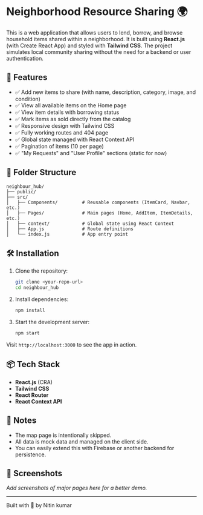 
# Neighborhood Resource Sharing 🌍

This is a web application that allows users to lend, borrow, and browse household items shared within a neighborhood. It is built using **React.js** (with Create React App) and styled with **Tailwind CSS**. The project simulates local community sharing without the need for a backend or user authentication.

## 🚀 Features

- ✅ Add new items to share (with name, description, category, image, and condition)
- ✅ View all available items on the Home page
- ✅ View item details with borrowing status
- ✅ Mark items as sold directly from the catalog
- ✅ Responsive design with Tailwind CSS
- ✅ Fully working routes and 404 page
- ✅ Global state managed with React Context API
- ✅ Pagination of items (10 per page)
- ✅ "My Requests" and "User Profile" sections (static for now)

## 📁 Folder Structure

```
neighbour_hub/
├── public/
├── src/
│   ├── Components/         # Reusable components (ItemCard, Navbar, etc.)
│   ├── Pages/              # Main pages (Home, AddItem, ItemDetails, etc.)
│   ├── context/            # Global state using React Context
│   ├── App.js              # Route definitions
│   └── index.js            # App entry point
```

## 🛠️ Installation

1. Clone the repository:
   ```bash
   git clone <your-repo-url>
   cd neighbour_hub
   ```

2. Install dependencies:
   ```bash
   npm install
   ```

3. Start the development server:
   ```bash
   npm start
   ```

Visit `http://localhost:3000` to see the app in action.

## 📦 Tech Stack

- **React.js** (CRA)
- **Tailwind CSS**
- **React Router**
- **React Context API**

## 📝 Notes

- The map page is intentionally skipped.
- All data is mock data and managed on the client side.
- You can easily extend this with Firebase or another backend for persistence.

## 📸 Screenshots

_Add screenshots of major pages here for a better demo._

---

Built with 💙 by Nitin kumar
